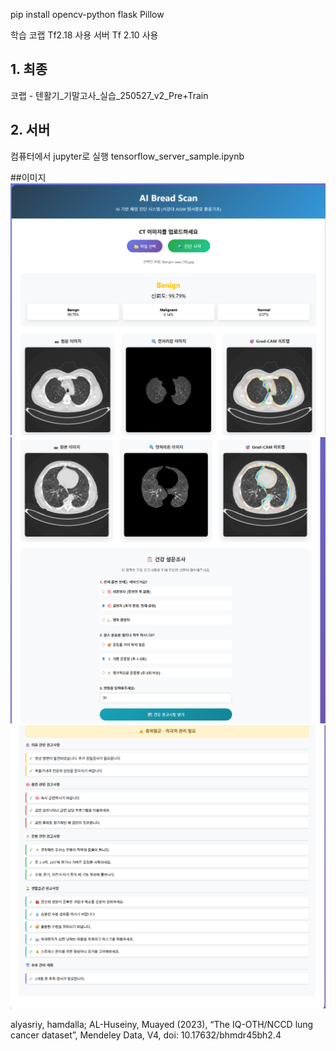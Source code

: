 
pip install opencv-python flask Pillow

학습 코랩 Tf2.18 사용
서버 Tf 2.10 사용

## 1. 최종
코랩 - 텐활기_기말고사_실습_250527_v2_Pre+Train 

## 2. 서버 
컴퓨터에서 jupyter로 실행
tensorflow_server_sample.ipynb

##이미지
![image](./asset/img06.png)
![image](./asset/img08.png)
![image](./asset/img07.png)


alyasriy, hamdalla; AL-Huseiny, Muayed (2023), “The IQ-OTH/NCCD lung cancer dataset”, Mendeley Data, V4, doi: 10.17632/bhmdr45bh2.4
